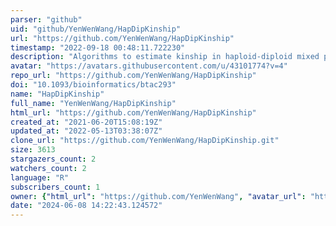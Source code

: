 ```yaml
---
parser: "github"
uid: "github/YenWenWang/HapDipKinship"
url: "https://github.com/YenWenWang/HapDipKinship"
timestamp: "2022-09-18 00:48:11.722230"
description: "Algorithms to estimate kinship in haploid-diploid mixed populations"
avatar: "https://avatars.githubusercontent.com/u/43101774?v=4"
repo_url: "https://github.com/YenWenWang/HapDipKinship"
doi: "10.1093/bioinformatics/btac293"
name: "HapDipKinship"
full_name: "YenWenWang/HapDipKinship"
html_url: "https://github.com/YenWenWang/HapDipKinship"
created_at: "2021-06-20T15:08:19Z"
updated_at: "2022-05-13T03:38:07Z"
clone_url: "https://github.com/YenWenWang/HapDipKinship.git"
size: 3613
stargazers_count: 2
watchers_count: 2
language: "R"
subscribers_count: 1
owner: {"html_url": "https://github.com/YenWenWang", "avatar_url": "https://avatars.githubusercontent.com/u/43101774?v=4", "login": "YenWenWang", "type": "User"}
date: "2024-06-08 14:22:43.124572"
---
```

